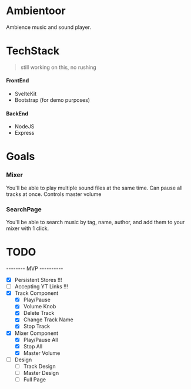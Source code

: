 # Ambientoor
Ambience music and sound player.

# TechStack
> still working on this, no rushing
#### FrontEnd
- SvelteKit
- Bootstrap (for demo purposes)

#### BackEnd
- NodeJS
- Express

# Goals
### Mixer
You'll be able to play multiple sound files at the same time.
Can pause all tracks at once.
Controls master volume

### SearchPage
You'll be able to search music by tag, name, author, and add them to your mixer with 1 click.

# TODO
-------- MVP ----------
- [x] Persistent Stores !!!
- [ ] Accepting YT Links !!!
- [x] Track Component
  - [x] Play/Pause
  - [x] Volume Knob
  - [x] Delete Track
  - [x] Change Track Name
  - [x] Stop Track
- [x] Mixer Component
  - [x] Play/Pause All
  - [x] Stop All
  - [x] Master Volume
- [ ] Design
  - [ ] Track Design
  - [ ] Master Design
  - [ ] Full Page
